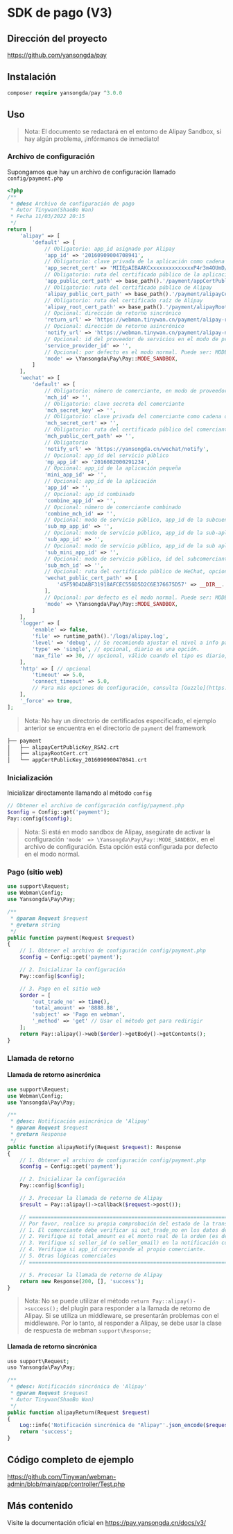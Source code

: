 # SDK de pago (V3)

## Dirección del proyecto

 https://github.com/yansongda/pay

## Instalación

```php
composer require yansongda/pay ^3.0.0
```

## Uso

> Nota: El documento se redactará en el entorno de Alipay Sandbox, si hay algún problema, ¡infórmanos de inmediato!

### Archivo de configuración

Supongamos que hay un archivo de configuración llamado `config/payment.php`

```php
<?php
/**
 * @desc Archivo de configuración de pago
 * Autor Tinywan(ShaoBo Wan)
 * Fecha 11/03/2022 20:15
 */
return [
    'alipay' => [
        'default' => [
            // Obligatorio: app_id asignado por Alipay
            'app_id' => '20160909004708941',
            // Obligatorio: clave privada de la aplicación como cadena o ruta
            'app_secret_cert' => 'MIIEpAIBAAKCxxxxxxxxxxxxxxP4r3m4OUmD/+XDgCg==',
            // Obligatorio: ruta del certificado público de la aplicación
            'app_public_cert_path' => base_path().'/payment/appCertPublicKey_2016090900470841.crt',
            // Obligatorio: ruta del certificado público de Alipay
            'alipay_public_cert_path' => base_path().'/payment/alipayCertPublicKey_RSA2.crt',
            // Obligatorio: ruta del certificado raíz de Alipay
            'alipay_root_cert_path' => base_path().'/payment/alipayRootCert.crt',
            // Opcional: dirección de retorno sincrónico
            'return_url' => 'https://webman.tinywan.cn/payment/alipay-return',
            // Opcional: dirección de retorno asincrónico
            'notify_url' => 'https://webman.tinywan.cn/payment/alipay-notify',
            // Opcional: id del proveedor de servicios en el modo de proveedor de servicios, se utiliza este parámetro cuando el modo es Pay::MODE_SERVICE
            'service_provider_id' => '',
            // Opcional: por defecto es el modo normal. Puede ser: MODE_NORMAL, MODE_SANDBOX, MODE_SERVICE
            'mode' => \Yansongda\Pay\Pay::MODE_SANDBOX,
        ]
    ],
    'wechat' => [
        'default' => [
            // Obligatorio: número de comerciante, en modo de proveedor de servicios es el número de comerciante del proveedor de servicios
            'mch_id' => '',
            // Obligatorio: clave secreta del comerciante
            'mch_secret_key' => '',
            // Obligatorio: clave privada del comerciante como cadena o ruta
            'mch_secret_cert' => '',
            // Obligatorio: ruta del certificado público del comerciante
            'mch_public_cert_path' => '',
            // Obligatorio
            'notify_url' => 'https://yansongda.cn/wechat/notify',
            // Opcional: app_id del servicio público
            'mp_app_id' => '2016082000291234',
            // Opcional: app_id de la aplicación pequeña
            'mini_app_id' => '',
            // Opcional: app_id de la aplicación
            'app_id' => '',
            // Opcional: app_id combinado
            'combine_app_id' => '',
            // Opcional: número de comerciante combinado
            'combine_mch_id' => '',
            // Opcional: modo de servicio público, app_id de la subcuenta pública
            'sub_mp_app_id' => '',
            // Opcional: modo de servicio público, app_id de la sub-aplicación
            'sub_app_id' => '',
            // Opcional: modo de servicio público, app_id de la sub aplicación pequeña
            'sub_mini_app_id' => '',
            // Opcional: modo de servicio público, id del subcomerciante
            'sub_mch_id' => '',
            // Opcional: ruta del certificado público de WeChat, opcional, se recomienda configurar este parámetro en modo php-fpm
            'wechat_public_cert_path' => [
                '45F59D4DABF31918AFCEC556D5D2C6E376675D57' => __DIR__.'/Cert/wechatPublicKey.crt',
            ],
            // Opcional: por defecto es el modo normal. Puede ser: MODE_NORMAL, MODE_SERVICE
            'mode' => \Yansongda\Pay\Pay::MODE_SANDBOX,
        ]
    ],
    'logger' => [
        'enable' => false,
        'file' => runtime_path().'/logs/alipay.log',
        'level' => 'debug', // Se recomienda ajustar el nivel a info para entornos de producción y a debug para entornos de desarrollo
        'type' => 'single', // opcional, diario es una opción.
        'max_file' => 30, // opcional, válido cuando el tipo es diario, por defecto 30 días
    ],
    'http' => [ // opcional
        'timeout' => 5.0,
        'connect_timeout' => 5.0,
        // Para más opciones de configuración, consulta [Guzzle](https://guzzle-cn.readthedocs.io/zh_CN/latest/request-options.html)
    ],
    '_force' => true,
];
```
> Nota: No hay un directorio de certificados especificado, el ejemplo anterior se encuentra en el directorio de `payment` del framework

```php
├── payment
│   ├── alipayCertPublicKey_RSA2.crt
│   ├── alipayRootCert.crt
│   └── appCertPublicKey_2016090900470841.crt
```

### Inicialización

Inicializar directamente llamando al método `config`
```php
// Obtener el archivo de configuración config/payment.php
$config = Config::get('payment');
Pay::config($config);
```
> Nota: Si está en modo sandbox de Alipay, asegúrate de activar la configuración `'mode' => \Yansongda\Pay\Pay::MODE_SANDBOX,` en el archivo de configuración. Esta opción está configurada por defecto en el modo normal.

### Pago (sitio web)

```php
use support\Request;
use Webman\Config;
use Yansongda\Pay\Pay;

/**
 * @param Request $request
 * @return string
 */
public function payment(Request $request)
{
    // 1. Obtener el archivo de configuración config/payment.php
    $config = Config::get('payment');

    // 2. Inicializar la configuración
    Pay::config($config);

    // 3. Pago en el sitio web
    $order = [
        'out_trade_no' => time(),
        'total_amount' => '8888.88',
        'subject' => 'Pago en webman',
        '_method' => 'get' // Usar el método get para redirigir
    ];
    return Pay::alipay()->web($order)->getBody()->getContents();
}
```

### Llamada de retorno

#### Llamada de retorno asincrónica

```php
use support\Request;
use Webman\Config;
use Yansongda\Pay\Pay;

/**
 * @desc: Notificación asincrónica de 'Alipay'
 * @param Request $request
 * @return Response
 */
public function alipayNotify(Request $request): Response
{
    // 1. Obtener el archivo de configuración config/payment.php
    $config = Config::get('payment');

    // 2. Inicializar la configuración
    Pay::config($config);

    // 3. Procesar la llamada de retorno de Alipay
    $result = Pay::alipay()->callback($request->post());

    // ===================================================================================================
    // Por favor, realice su propia comprobación del estado de la transacción y otras lógicas. Alipay solo reconocerá el pago del comprador cuando el estado de la notificación de transacción es TRADE_SUCCESS o TRADE_FINISHED.
    // 1. El comerciante debe verificar si out_trade_no en los datos de la notificación es el número de pedido creado en el sistema del comerciante;
    // 2. Verifique si total_amount es el monto real de la orden (es decir, el monto de la orden creada por el comerciante);
    // 3. Verifique si seller_id (o seller_email) en la notificación corresponde al operador de este pedido out_trade_no;
    // 4. Verifique si app_id corresponde al propio comerciante.
    // 5. Otras lógicas comerciales
    // ===================================================================================================

    // 5. Procesar la llamada de retorno de Alipay
    return new Response(200, [], 'success');
}
```
> Nota: No se puede utilizar el método `return Pay::alipay()->success();` del plugin para responder a la llamada de retorno de Alipay. Si se utiliza un middleware, se presentarán problemas con el middleware. Por lo tanto, al responder a Alipay, se debe usar la clase de respuesta de webman `support\Response;`

#### Llamada de retorno sincrónica

```php
uso support\Request;
uso Yansongda\Pay\Pay;

/**
 * @desc: Notificación sincrónica de 'Alipay'
 * @param Request $request
 * Autor Tinywan(ShaoBo Wan)
 */
public function alipayReturn(Request $request)
{
    Log::info('Notificación sincrónica de "Alipay"'.json_encode($request->get()));
    return 'success';
}
```

## Código completo de ejemplo

https://github.com/Tinywan/webman-admin/blob/main/app/controller/Test.php

## Más contenido

Visite la documentación oficial en https://pay.yansongda.cn/docs/v3/
